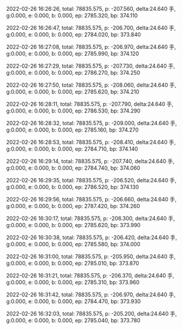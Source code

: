 2022-02-26 16:26:26, total: 78835.575, p: -207.560, delta:24.640 手, g:0.000, e: 0.000, b: 0.000, ep: 2785.320, bp: 374.110

2022-02-26 16:26:47, total: 78835.575, p: -206.700, delta:24.640 手, g:0.000, e: 0.000, b: 0.000, ep: 2784.020, bp: 373.840

2022-02-26 16:27:08, total: 78835.575, p: -206.970, delta:24.640 手, g:0.000, e: 0.000, b: 0.000, ep: 2785.990, bp: 374.120

2022-02-26 16:27:29, total: 78835.575, p: -207.730, delta:24.640 手, g:0.000, e: 0.000, b: 0.000, ep: 2786.270, bp: 374.250

2022-02-26 16:27:50, total: 78835.575, p: -208.060, delta:24.640 手, g:0.000, e: 0.000, b: 0.000, ep: 2785.620, bp: 374.210

2022-02-26 16:28:11, total: 78835.575, p: -207.790, delta:24.640 手, g:0.000, e: 0.000, b: 0.000, ep: 2786.530, bp: 374.290

2022-02-26 16:28:32, total: 78835.575, p: -209.000, delta:24.640 手, g:0.000, e: 0.000, b: 0.000, ep: 2785.160, bp: 374.270

2022-02-26 16:28:53, total: 78835.575, p: -208.410, delta:24.640 手, g:0.000, e: 0.000, b: 0.000, ep: 2784.710, bp: 374.140

2022-02-26 16:29:14, total: 78835.575, p: -207.740, delta:24.640 手, g:0.000, e: 0.000, b: 0.000, ep: 2784.740, bp: 374.060

2022-02-26 16:29:35, total: 78835.575, p: -206.520, delta:24.640 手, g:0.000, e: 0.000, b: 0.000, ep: 2786.520, bp: 374.130

2022-02-26 16:29:56, total: 78835.575, p: -206.660, delta:24.640 手, g:0.000, e: 0.000, b: 0.000, ep: 2787.420, bp: 374.260

2022-02-26 16:30:17, total: 78835.575, p: -206.300, delta:24.640 手, g:0.000, e: 0.000, b: 0.000, ep: 2785.620, bp: 373.990

2022-02-26 16:30:38, total: 78835.575, p: -206.420, delta:24.640 手, g:0.000, e: 0.000, b: 0.000, ep: 2785.580, bp: 374.000

2022-02-26 16:31:00, total: 78835.575, p: -205.950, delta:24.640 手, g:0.000, e: 0.000, b: 0.000, ep: 2785.010, bp: 373.870

2022-02-26 16:31:21, total: 78835.575, p: -206.370, delta:24.640 手, g:0.000, e: 0.000, b: 0.000, ep: 2785.310, bp: 373.960

2022-02-26 16:31:42, total: 78835.575, p: -206.970, delta:24.640 手, g:0.000, e: 0.000, b: 0.000, ep: 2784.470, bp: 373.930

2022-02-26 16:32:03, total: 78835.575, p: -205.200, delta:24.640 手, g:0.000, e: 0.000, b: 0.000, ep: 2785.040, bp: 373.780